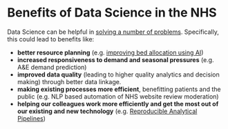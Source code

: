 # Benefits of Data Science in the NHS

Data Science can be helpful in [solving a number of problems](./index.md). Specifically, this could lead to benefits like:

- **better resource planning** (e.g. [improving bed allocation using AI](../our_work/casestudy-bed-allocation.md))
- **increased responsiveness to demand and seasonal pressures** (e.g. A&E demand prediction)
- **improved data quality** (leading to higher quality analytics and decision making) through better data linkage.
- **making existing processes more efficient**, benefitting patients and the public (e.g. NLP based automation of NHS website review moderation)
- **helping our colleagues work more efficiently and get the most out of our existing and new technology** (e.g. [Reproducible Analytical Pipelines](https://nhsdigital.github.io/rap-community-of-practice/))
